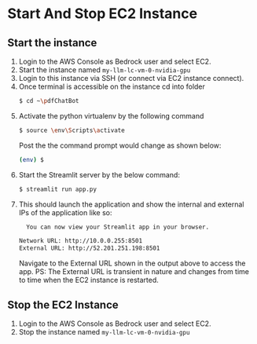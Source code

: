 # Start And Stop EC2 Instance
## Start the instance
1. Login to the AWS Console as Bedrock user and select EC2.
2. Start the instance named `my-llm-lc-vm-0-nvidia-gpu`
3. Login to this instance via SSH (or connect via EC2 instance connect).
4. Once terminal is accessible on the instance cd into folder
   ```bash
   $ cd ~\pdfChatBot
   ```
6. Activate the python virtualenv by the following command
   ```bash
   $ source \env\Scripts\activate
   ```
   Post the the command prompt would change as shown below:
   ```bash
   (env) $
   ```
8. Start the Streamlit server by the below command:
   ```bash
   $ streamlit run app.py
   ```
9. This should launch the application and show the internal and external IPs of the application like so:
   ```bash
     You can now view your Streamlit app in your browser.

   Network URL: http://10.0.0.255:8501
   External URL: http://52.201.251.198:8501
   ```
   Navigate to the External URL shown in the output above to access the app.
   PS: The External URL is transient in nature and changes from time to time when the EC2 instance is restarted.

## Stop the EC2 Instance
1. Login to the AWS Console as Bedrock user and select EC2.
2. Stop the instance named `my-llm-lc-vm-0-nvidia-gpu`
